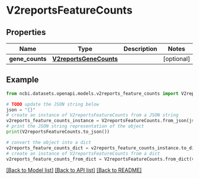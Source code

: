 # V2reportsFeatureCounts


## Properties

Name | Type | Description | Notes
------------ | ------------- | ------------- | -------------
**gene_counts** | [**V2reportsGeneCounts**](V2reportsGeneCounts.md) |  | [optional] 

## Example

```python
from ncbi.datasets.openapi.models.v2reports_feature_counts import V2reportsFeatureCounts

# TODO update the JSON string below
json = "{}"
# create an instance of V2reportsFeatureCounts from a JSON string
v2reports_feature_counts_instance = V2reportsFeatureCounts.from_json(json)
# print the JSON string representation of the object
print(V2reportsFeatureCounts.to_json())

# convert the object into a dict
v2reports_feature_counts_dict = v2reports_feature_counts_instance.to_dict()
# create an instance of V2reportsFeatureCounts from a dict
v2reports_feature_counts_from_dict = V2reportsFeatureCounts.from_dict(v2reports_feature_counts_dict)
```
[[Back to Model list]](../README.md#documentation-for-models) [[Back to API list]](../README.md#documentation-for-api-endpoints) [[Back to README]](../README.md)


